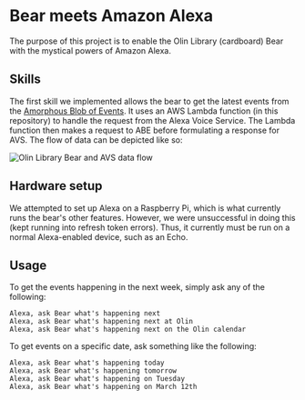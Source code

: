 # Bear meets Amazon Alexa

The purpose of this project is to enable the Olin Library (cardboard) Bear with the mystical powers of Amazon Alexa.

## Skills

The first skill we implemented allows the bear to get the latest events from the [Amorphous Blob of Events](https://github.com/olinlibrary/abe).
It uses an AWS Lambda function (in this repository) to handle the request from the Alexa Voice Service. The Lambda
function then makes a request to ABE before formulating a response for AVS. The flow of data can be depicted like so:

![Olin Library Bear and AVS data flow](https://imgur.com/8AaYmgT.png)

## Hardware setup

We attempted to set up Alexa on a Raspberry Pi, which is what currently runs the bear's other features. However, we were
unsuccessful in doing this (kept running into refresh token errors). Thus, it currently must be run on a normal Alexa-enabled
device, such as an Echo.

## Usage

To get the events happening in the next week, simply ask any of the following:

```
Alexa, ask Bear what's happening next
Alexa, ask Bear what's happening next at Olin
Alexa, ask Bear what's happening next on the Olin calendar
```

To get events on a specific date, ask something like the following:

```
Alexa, ask Bear what's happening today
Alexa, ask Bear what's happening tomorrow
Alexa, ask Bear what's happening on Tuesday
Alexa, ask Bear what's happening on March 12th
```

